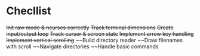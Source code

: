 # Checllist

~~Init raw mode & ncurses correctly~~
~~Track terminal dimensions~~
~~Create input/output loop~~
~~Track cursor & screen state~~
~~Implement arrow key handling~~
~~Implement vertical scrolling~~
~~Build directory reader
~~Draw filenames with scroll
~~Navigate directories
~~Handle basic commands
